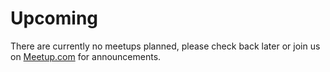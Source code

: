 # Upcoming

There are currently no meetups planned, please check back later or join us on [Meetup.com][1] for announcements.

[1]: https://www.meetup.com/JAMstack-Oslo
